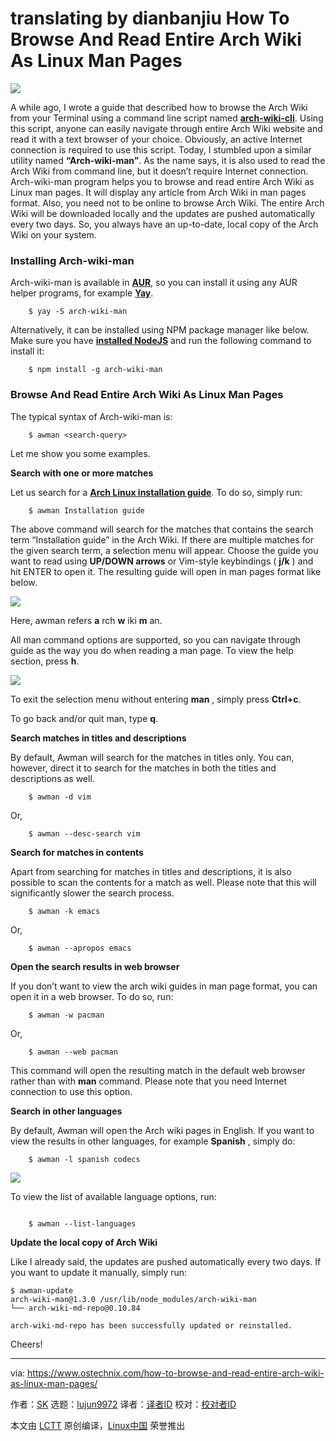 translating by dianbanjiu
How To Browse And Read Entire Arch Wiki As Linux Man Pages
======
![](https://www.ostechnix.com/wp-content/uploads/2018/10/arch-wiki-720x340.jpg)

A while ago, I wrote a guide that described how to browse the Arch Wiki from your Terminal using a command line script named [**arch-wiki-cli**][1]. Using this script, anyone can easily navigate through entire Arch Wiki website and read it with a text browser of your choice. Obviously, an active Internet connection is required to use this script. Today, I stumbled upon a similar utility named **“Arch-wiki-man”**. As the name says, it is also used to read the Arch Wiki from command line, but it doesn’t require Internet connection. Arch-wiki-man program helps you to browse and read entire Arch Wiki as Linux man pages. It will display any article from Arch Wiki in man pages format. Also, you need not to be online to browse Arch Wiki. The entire Arch Wiki will be downloaded locally and the updates are pushed automatically every two days. So, you always have an up-to-date, local copy of the Arch Wiki on your system.

### Installing Arch-wiki-man

Arch-wiki-man is available in [**AUR**][2], so you can install it using any AUR helper programs, for example [**Yay**][3].

```
    $ yay -S arch-wiki-man
```

Alternatively, it can be installed using NPM package manager like below. Make sure you have [**installed NodeJS**][4] and run the following command to install it:

```
    $ npm install -g arch-wiki-man
```

### Browse And Read Entire Arch Wiki As Linux Man Pages

The typical syntax of Arch-wiki-man is:

```
    $ awman <search-query>
```

Let me show you some examples.

**Search with one or more matches**

Let us search for a [**Arch Linux installation guide**][5]. To do so, simply run:

```
    $ awman Installation guide
```

The above command will search for the matches that contains the search term “Installation guide” in the Arch Wiki. If there are multiple matches for the given search term, a selection menu will appear. Choose the guide you want to read using **UP/DOWN arrows** or Vim-style keybindings ( **j/k** ) and hit ENTER to open it. The resulting guide will open in man pages format like below.

![][6]

Here, awman refers **a** rch **w** iki **m** an.

All man command options are supported, so you can navigate through guide as the way you do when reading a man page. To view the help section, press **h**.

![][7]

To exit the selection menu without entering **man** , simply press **Ctrl+c**.

To go back and/or quit man, type **q**.

**Search matches in titles and descriptions**

By default, Awman will search for the matches in titles only. You can, however, direct it to search for the matches in both the titles and descriptions as well.

```
    $ awman -d vim
```

Or,

```
    $ awman --desc-search vim
```

**Search for matches in contents**

Apart from searching for matches in titles and descriptions, it is also possible to scan the contents for a match as well. Please note that this will significantly slower the search process.

```
    $ awman -k emacs
```

Or,

```
    $ awman --apropos emacs
```

**Open the search results in web browser**

If you don’t want to view the arch wiki guides in man page format, you can open it in a web browser. To do so, run:

```
    $ awman -w pacman
```

Or,

```
    $ awman --web pacman
```

This command will open the resulting match in the default web browser rather than with **man** command. Please note that you need Internet connection to use this option.

**Search in other languages**

By default, Awman will open the Arch wiki pages in English. If you want to view the results in other languages, for example **Spanish** , simply do:

```
    $ awman -l spanish codecs
```

![][8]

To view the list of available language options, run:

```

    $ awman --list-languages

```

**Update the local copy of Arch Wiki**

Like I already said, the updates are pushed automatically every two days. If you want to update it manually, simply run:

```
$ awman-update
arch-wiki-man@1.3.0 /usr/lib/node_modules/arch-wiki-man
└── arch-wiki-md-repo@0.10.84

arch-wiki-md-repo has been successfully updated or reinstalled.
```

Cheers!



--------------------------------------------------------------------------------

via: https://www.ostechnix.com/how-to-browse-and-read-entire-arch-wiki-as-linux-man-pages/

作者：[SK][a]
选题：[lujun9972][b]
译者：[译者ID](https://github.com/译者ID)
校对：[校对者ID](https://github.com/校对者ID)

本文由 [LCTT](https://github.com/LCTT/TranslateProject) 原创编译，[Linux中国](https://linux.cn/) 荣誉推出

[a]: https://www.ostechnix.com/author/sk/
[b]: https://github.com/lujun9972
[1]: https://www.ostechnix.com/search-arch-wiki-website-commandline/
[2]: https://aur.archlinux.org/packages/arch-wiki-man/
[3]: https://www.ostechnix.com/yay-found-yet-another-reliable-aur-helper/
[4]: https://www.ostechnix.com/install-node-js-linux/
[5]: https://www.ostechnix.com/install-arch-linux-latest-version/
[6]: http://www.ostechnix.com/wp-content/uploads/2018/10/awman-1.gif
[7]: http://www.ostechnix.com/wp-content/uploads/2018/10/awman-2.png
[8]: https://www.ostechnix.com/wp-content/uploads/2018/10/awman-3-1.png
